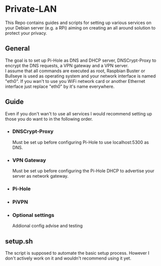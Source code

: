 # Private-LAN
This Repo contains guides and scripts for setting up various services on your Debian server (e.g. a RPi) aiming on creating an all around solution to protect your privacy.  

## General
The goal is to set up Pi-Hole as DNS and DHCP server, DNSCrypt-Proxy to encrypt the DNS requests, a VPN gateway and a VPN server.  
I assume that all commands are executed as root, Raspbian Buster or Bullseye is used as operating system and your network interface is named "eth0". If you wan't to use you WiFi network card or another Ethernet interface just replace "eth0" by it's name everywhere.

## Guide
Even if you don't wan't to use all services I would recommend setting up those you do want to in the following order.  

- ### DNSCrypt-Proxy
  Must be set up before configuring Pi-Hole to use localhost:5300 as DNS.

- ### VPN Gateway
  Must be set up before configuring the Pi-Hole DHCP to advertise your server as network gateway.

- ### Pi-Hole

- ### PiVPN

- ### Optional settings
  Addional config advise and testing

## setup.sh
The script is supposed to automate the basic setup process. However I don't actively work on it and wouldn't recommend using it yet.  
